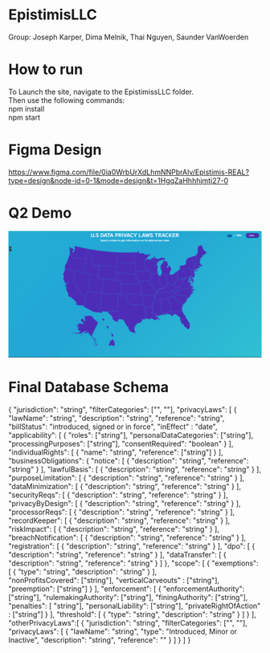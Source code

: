 # EpistimisLLC
Group: Joseph Karper, Dima Melnik, Thai Nguyen, Saunder VanWoerden

# How to run
To Launch the site, navigate to the EpistimissLLC folder.\
Then use the following commands:\
npm install\
npm start

# Figma Design
https://www.figma.com/file/0ia0WrbUrXdLhmNNPbrAlv/Epistimis-REAL?type=design&node-id=0-1&mode=design&t=1HgqZaHhhhjmtj27-0

# Q2 Demo
[![Epistimis U.S DATA PRIVACY LAWS TRACKER](q2demo.png)](https://youtu.be/JRdDvdl6Las)

# Final Database Schema
{
    "jurisdiction": "string",
    "filterCategories": ["", ""],
    "privacyLaws": [
        {
            "lawName": "string",
            "description": "string",
            "reference": "string",
            "billStatus": "introduced, signed or in force",
            "inEffect" : "date",
            "applicability": [ 
                {
                    "roles": ["string"],
                    "personalDataCategories": ["string"],
                    "processingPurposes": ["string"],
                    "consentRequired": "boolean"
                }
            ],
            "individualRights": [
                {
                    "name": "string",
                    "reference": ["string"]
                }
            ],
            "businessObligations": {
                "notice": [ {
                        "description": "string",
                        "reference": "string"
                    }
                ],
                "lawfulBasis": [ {
                        "description": "string",
                        "reference": "string"
                    }
                ],
                "purposeLimitation": [  {
                        "description": "string",
                        "reference": "string"
                    }
                ],
                "dataMinimization": [ {
                        "description": "string",
                        "reference": "string"
                    }
                ],
                "securityReqs": [ {
                        "description": "string",
                        "reference": "string"
                    }
                ],
                "privacyByDesign": [  {
                        "description": "string",
                        "reference": "string"
                    }
                ],
                "processorReqs": [ {
                        "description": "string",
                        "reference": "string"
                    }
                ],
                "recordKeeper": [ {
                        "description": "string",
                        "reference": "string"
                    }
                ],
                "riskImpact": [ {
                        "description": "string",
                        "reference": "string"
                    }
                ],
                "breachNotification": [ {
                        "description": "string",
                        "reference": "string"
                    }
                ],
                "registration": [ {
                        "description": "string",
                        "reference": "string"
                    }
                ],
                "dpo": [ {
                        "description": "string",
                        "reference": "string"
                    }
                ],
                "dataTransfer": [ {
                        "description": "string",
                        "reference": "string"
                    }
                ]
            },
            "scope": [
                {
                    "exemptions": [
                        {
                            "type": "string",
                            "description": "string"
                        }
                    ],             
                    "nonProfitsCovered": ["string"],
                    "verticalCarveouts" : ["string"],
                    "preemption": ["string"]
                }
            ],
            "enforcement": [ {
                "enforcementAuthority": ["string"],
                "rulemakingAuthority": ["string"],
                "finingAuthority": ["string"],
                "penalties": [ "string"],
                "personalLiability": ["string"],
                "privateRightOfAction" : ["string"]
                }
            ],
            "threshold": [
                {
                    "type": "string",
                    "description": "string"
                }
            ]
         }
    ],
    "otherPrivacyLaws":[
        {
            "jurisdiction": "string",
            "filterCategories": ["", ""],
            "privacyLaws": [
                {
                    "lawName": "string",
                    "type": "Introduced, Minor or Inactive",
                    "description": "string",
                    "reference": ""
                }
            ]
        }
    ]
}


